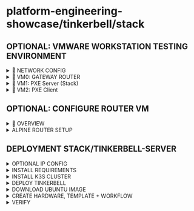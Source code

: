 # platform-engineering-showcase/tinkerbell/stack

## OPTIONAL: VMWARE WORKSTATION TESTING ENVIRONMENT

<details><summary>🔌 NETWORK CONFIG</summary>

* OPEN VMWARE NETTWORK EDITOR

### 🌐 Custom Network: **VMnet0**
- **Type:** Custom  
- **Host Connection:** ❌ Not connected  
- **DHCP:** ❌ Disabled  
- **Subnet:** `192.168.56.0/24`  
- **Mode:** ✅ Host-only  

</details>

<details><summary>📡 VM0: GATEWAY ROUTER</summary>

### ⚙️ VMware Config

- 🖥 **CPU:** 1 × 2 cores  
- 🧠 **Memory:** 2 GB RAM  
- 💽 **Disk:** 10 GB HDD  
- 🌍 **Network 1:** NAT (WAN side, internet access)
- 🌍 **Network 2:** Host-only (VMnet1) (LAN side, your other VMs connect here)
- 📀 **Boot Media:** `Alpine.iso`  

</details>

<details><summary>📡 VM1: PXE Server (Stack)</summary>

### ⚙️ VMware Config

- 🖥 **CPU:** 2 × 4 cores  
- 🧠 **Memory:** 4 GB RAM  
- 💽 **Disk:** 20 GB HDD  
- 🌍 **Network 1:** VMnet0  
- 📀 **Boot Media:** `U25.iso`  

</details>

<details><summary>📡 VM2: PXE Client</summary>

### ⚙️ VMware Config

- 🖥 **CPU:** 1 × 2 cores  
- 🧠 **Memory:** 4 GB RAM  
- 💽 **Disk:** 20 GB HDD  
- 🌍 **Network 1:** VMnet0  
- 📀 **Boot Media:** NO DISK (WILL INSTALL OPERATING SYSTEM LATER)

Prior starting the vm add the following line to the vmx file (e.g. machine1.vmx)

```bash
ethernet0.virtualDev = "e1000" # add this line
```

(otherwise hookos will not know the network adapter from vmware workstation)

</details>

## OPTIONAL: CONFIGURE ROUTER VM

<details><summary>🔌 OVERVIEW</summary>

* VM Configuration in VMware Workstation
	* VM: Alpine Router
	* NIC1: NAT (WAN side, internet access)
	* NIC2: Host-only (VMnet1) (LAN side, your other VMs connect here)

* Other VMs (clients):
    * Single NIC: Host-only (VMnet1)
	* Gateway = Alpine router LAN IP (we’ll use 192.168.56.2)

</details>

<details><summary>ALPINE ROUTER SETUP</summary>

1. Install Alpine

When asked during setup:
* Use eth0 for NAT interface (DHCP).
* Use eth1 for Host-only (we’ll configure static).

2. Configure Networking

Edit /etc/network/interfaces:

```bash
# /etc/network/interfaces
auto lo
iface lo inet loopback

# WAN (NAT)
auto eth0
iface eth0 inet dhcp

# LAN (Host-only)
auto eth1
iface eth1 inet static
    address 192.168.56.2
    netmask 255.255.255.0
```

/etc/init.d/networking restart

3. Enable IP Forwarding

```bash
echo "net.ipv4.ip_forward=1" >> /etc/sysctl.conf
sysctl -p
```

4. Set Up NAT

```bash
apk add iptables

# Masquerade traffic from LAN to WAN
iptables -t nat -A POSTROUTING -o eth0 -j MASQUERADE

# Allow LAN → WAN
iptables -A FORWARD -i eth1 -o eth0 -j ACCEPT

# Allow established connections back
iptables -A FORWARD -i eth0 -o eth1 -m state --state RELATED,ESTABLISHED -j ACCEPT

rc-update add iptables
service iptables save
```

</details>

## DEPLOYMENT STACK/TINKERBELL-SERVER

<details><summary>OPTIONAL IP CONFIG</summary>

5. Configure Client VMs (on Host-only)

```bash
* Example client config:
IP: 192.168.56.10/24
Gateway: 192.168.56.2
DNS: 8.8.8.8 (or same as host)
```

Now the client VM will reach the internet through the Alpine router 🎉

</details>

<details><summary>INSTALL REQUIREMENTS</summary>

```bash
sudo apt update -y && sudo apt upgrade -y
sudo apt install build-essential procps curl file git -y
```

### INSTALL BREW

```bash
NONINTERACTIVE=1
/bin/bash -c "$(curl -fsSL https://raw.githubusercontent.com/Homebrew/install/HEAD/install.sh)"

echo >> ${HOME}/.bashrc
echo 'eval "$(/home/linuxbrew/.linuxbrew/bin/brew shellenv)"' >> ${HOME}/.bashrc
eval "$(/home/linuxbrew/.linuxbrew/bin/brew shellenv)"
```

### INSTALL TASK

```bash
brew install go-task/tap/go-task gum kubectl helm k9s
```

</details>

<details><summary>INSTALL K3S CLUSTER</summary>

### PARTITION DISK

```bash
sudo lvextend -l +100%FREE /dev/mapper/ubuntu--vg-ubuntu--lv
sudo resize2fs /dev/mapper/ubuntu--vg-ubuntu--lv
```

### INSTALL

```bash
export TASK_X_REMOTE_TASKFILES=1
task --taskfile https://raw.githubusercontent.com/stuttgart-things/docs/c7a842d8bf817209868fe253d98b4f927890a600/tasks/k3s.yaml install
```

</details>

<details><summary>DEPLOY TINKERBELL</summary>

### DEPLOY CHART

```bash
TINKERBELL_CHART_VERSION=v0.21.0
TRUSTED_PROXIES=$(kubectl get nodes -o jsonpath='{.items[*].spec.podCIDR}' | tr ' ' ',')
LB_IP=192.168.56.116
ARTIFACTS_FILE_SERVER=http://192.168.56.117:7173

helm upgrade --install tinkerbell \
oci://ghcr.io/tinkerbell/charts/tinkerbell \
--version $TINKERBELL_CHART_VERSION \
--create-namespace \
--namespace tinkerbell \
--wait \
--set "trustedProxies={${TRUSTED_PROXIES}}" \
--set "publicIP=$LB_IP" \
--set "artifactsFileServer=$ARTIFACTS_FILE_SERVER" \
--set "deployment.agentImageTag=latest" \
--set "deployment.imageTag=latest"
```

### VERIFY

```bash
pat@machine2:~$ kubectl get po -n tinkerbell
NAME                          READY   STATUS    RESTARTS   AGE
hookos-569c8c9df4-59mrq       2/2     Running   0          111m
kube-vip-sclp9                1/1     Running   0          111m
tinkerbell-5d657c68fc-75ctj   1/1     Running   0          111m

pat@machine2:~$ kubectl get svc -n tinkerbell
NAME         TYPE           CLUSTER-IP     EXTERNAL-IP      PORT(S)                                                                                                AGE
hookos       LoadBalancer   10.43.37.23    192.168.56.117   7173:32084/TCP                                                                                         111m
tinkerbell   LoadBalancer   10.43.33.145   192.168.56.116   67:31808/UDP,69:31464/UDP,514:32233/UDP,7171:32420/TCP,7172:31066/TCP,42113:30288/TCP,2222:31460/TCP   111m
```

</details>

<details><summary>DOWNLOAD UBUNTU IMAGE</summary>

```bash
cat <<EOF | kubectl apply -f -
---
apiVersion: v1
kind: ConfigMap
metadata:
  name: download-image
data:
  entrypoint.sh: |-
    #!/usr/bin/env bash
    # This script is designed to download a cloud image file (.img) and then convert it to a .raw.gz file.
    # This is purpose built so non-raw cloud image files can be used with the "image2disk" action.
    # See https://artifacthub.io/packages/tbaction/tinkerbell-community/image2disk.
    set -euxo pipefail
    if ! which pigz qemu-img &>/dev/null; then
    	apk add --update pigz qemu-img
    fi
    image_url=$1
    file=$2/${image_url##*/}
    file=${file%.*}.raw.gz
    if [[ ! -f "$file" ]]; then
    	wget "$image_url" -O image.img
    	qemu-img convert -O raw image.img image.raw
    	pigz <image.raw >"$file"
    	rm -f image.img image.raw
    fi
---
apiVersion: batch/v1
kind: Job
metadata:
  name: download-ubuntu-jammy
spec:
  template:
    spec:
      containers:
        - name: download-ubuntu-jammy
          image: bash:5.2.2
          command: ["/script/entrypoint.sh"]
          args:
            [
              "https://cloud-images.ubuntu.com/daily/server/jammy/current/jammy-server-cloudimg-amd64.img",
              "/output",
            ]
          volumeMounts:
            - mountPath: /output
              name: hook-artifacts
            - mountPath: /script
              name: configmap-volume
      restartPolicy: OnFailure
      volumes:
        - name: hook-artifacts
          hostPath:
            path: /tmp
            type: DirectoryOrCreate
        - name: configmap-volume
          configMap:
            defaultMode: 0700
            name: download-image
EOF
```

</details>

<details><summary>CREATE HARDWARE, TEMPLATE + WORKFLOW</summary>

### HARDWARE

```bash
cat <<EOF | kubectl apply -f -
apiVersion: tinkerbell.org/v1alpha1
kind: Hardware
metadata:
  name: machine1
spec:
  disks:
    - device: /dev/sda   # replace with actual VM disk device if different
  metadata:
    facility:
      facility_code: playground
    instance:
      hostname: "machine1"
      id: "00:0c:29:aa:bb:cc"   # must match the MAC
      operating_system:
        distro: "ubuntu"
        os_slug: "ubuntu_20_04"
        version: "20.04"
  interfaces:
    - dhcp:
        arch: x86_64
        hostname: machine1
        ip:
          address: 192.168.56.50       # replace with your VM’s PXE IP
          netmask: 255.255.255.0
          gateway: 192.168.56.2
        lease_time: 86400
        mac: "00:0c:29:aa:bb:cc"
        name_servers:
          - 1.1.1.1
          - 8.8.8.8
        uefi: false                   # set true if your VM boots in UEFI mode
      netboot:
        allowPXE: true
        allowWorkflow: true
EOF
```

### TEMPLATE

```bash
cat <<EOF | kubectl apply -f -
apiVersion: "tinkerbell.org/v1alpha1"
kind: Template
metadata:
  name: ubuntu22
spec:
  data: |
    version: "0.1"
    name: ubuntu
    global_timeout: 1800
    tasks:
      - name: "os installation"
        worker: "{{.device_1}}"
        volumes:
          - /dev:/dev
          - /dev/console:/dev/console
          - /lib/firmware:/lib/firmware:ro
        actions:
          - name: "stream ubuntu image"
            image: quay.io/tinkerbell/actions/image2disk:latest
            timeout: 600
            environment:
              DEST_DISK: {{ index .Hardware.Disks 0 }}
              IMG_URL: "http://192.168.56.117:7173/jammy-server-cloudimg-amd64.raw.gz"
              COMPRESSED: true
          - name: "grow-partition"
            image: quay.io/tinkerbell/actions/cexec:latest
            timeout: 90
            environment:
              BLOCK_DEVICE: {{ index .Hardware.Disks 0 }}1
              FS_TYPE: ext4
              CHROOT: y
              DEFAULT_INTERPRETER: "/bin/sh -c"
              CMD_LINE: "growpart {{ index .Hardware.Disks 0 }} 1 && resize2fs {{ index .Hardware.Disks 0 }}1"
          - name: "install openssl"
            image: quay.io/tinkerbell/actions/cexec:latest
            timeout: 90
            environment:
              BLOCK_DEVICE: {{ index .Hardware.Disks 0 }}1
              FS_TYPE: ext4
              CHROOT: y
              DEFAULT_INTERPRETER: "/bin/sh -c"
              CMD_LINE: "apt -y update && apt -y install openssl"
          - name: "create user"
            image: quay.io/tinkerbell/actions/cexec:latest
            timeout: 90
            environment:
              BLOCK_DEVICE: {{ index .Hardware.Disks 0 }}1
              FS_TYPE: ext4
              CHROOT: y
              DEFAULT_INTERPRETER: "/bin/sh -c"
              CMD_LINE: "useradd -p $(openssl passwd -1 tink) -s /bin/bash -d /home/tink/ -m -G sudo tink"
          - name: "enable ssh"
            image: quay.io/tinkerbell/actions/cexec:latest
            timeout: 90
            environment:
              BLOCK_DEVICE: {{ index .Hardware.Disks 0 }}1
              FS_TYPE: ext4
              CHROOT: y
              DEFAULT_INTERPRETER: "/bin/sh -c"
              CMD_LINE: "ssh-keygen -A; systemctl enable ssh.service; echo 'PasswordAuthentication yes' > /etc/ssh/sshd_config.d/60-cloudimg-settings.conf"
          - name: "disable apparmor"
            image: quay.io/tinkerbell/actions/cexec:latest
            timeout: 90
            environment:
              BLOCK_DEVICE: {{ index .Hardware.Disks 0 }}1
              FS_TYPE: ext4
              CHROOT: y
              DEFAULT_INTERPRETER: "/bin/sh -c"
              CMD_LINE: "systemctl disable apparmor; systemctl disable snapd"
          - name: "write netplan"
            image: quay.io/tinkerbell/actions/writefile:latest
            timeout: 90
            environment:
              DEST_DISK: {{ index .Hardware.Disks 0 }}1
              FS_TYPE: ext4
              DEST_PATH: /etc/netplan/config.yaml
              CONTENTS: |
                network:
                  version: 2
                  renderer: networkd
                  ethernets:
                    id0:
                      match:
                        name: en*
                      dhcp4: true
              UID: 0
              GID: 0
              MODE: 0644
              DIRMODE: 0755
          - name: "kexec into os"
            image: ghcr.io/jacobweinstock/waitdaemon:latest
            timeout: 90
            pid: host
            environment:
              BLOCK_DEVICE: {{ formatPartition ( index .Hardware.Disks 0 ) 1 }}
              FS_TYPE: ext4
              IMAGE: quay.io/tinkerbell/actions/kexec:latest
              WAIT_SECONDS: 10
            volumes:
              - /var/run/docker.sock:/var/run/docker.sock
EOF
```

### WORKFLOW

```bash
cat <<EOF | kubectl apply -f -
apiVersion: "tinkerbell.org/v1alpha1"
kind: Workflow
metadata:
  name: u22-machine1-workflow
spec:
  templateRef: ubuntu22
  hardwareRef: machine1
  hardwareMap:
    device_1: "00:0c:29:aa:bb:cc"
EOF
```

</details>

<details><summary>VERIFY</summary>

### TEST IMAGE AVAILABILITY

```bash
wget --spider http://192.168.56.117:7173/jammy-server-cloudimg-amd64.raw.gz
```

### WORKFLOW STATE

```bash
Every 2.0s: kubectl get workflow -A
NAMESPACE   NAME                    TEMPLATE   STATE     ACTION          AGENT               HARDWARE
default     u22-machine1-workflow   ubuntu22   SUCCESS   kexec into os   00:0c:29:aa:bb:cc   machine1
```

</details>


